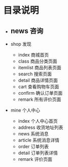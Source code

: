 # 目录说明

- news 咨询
    - 
- shop 发现
    - index 商城首页
    - class 商品分类页面
    - itemlist 商品列表页面
    - search 搜索页面
    - detail 商品详情页面
    - cart 查看购物车页面
    - confirm 确认订单页面
    - remark 所有评价页面

- mine 个人中心
    - index 个人中心首页
    - address 收货地址列表
    - news 系统消息
    - article 系统消息详情
    - order 订单列表
    - detail 订单列表详情
    - remark 评价页面